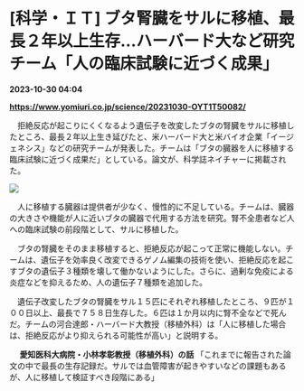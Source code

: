 # [科学・ＩＴ] ブタ腎臓をサルに移植、最長２年以上生存…ハーバード大など研究チーム「人の臨床試験に近づく成果」

**2023-10-30 04:04**

**https://www.yomiuri.co.jp/science/20231030-OYT1T50082/**

　拒絶反応が起こりにくくなるよう遺伝子を改変したブタの腎臓をサルに移植したところ、最長２年以上生き延びたと、米ハーバード大と米バイオ企業「イージェネシス」などの研究チームが発表した。チームは「ブタの臓器を人に移植する臨床試験に近づく成果だ」としている。論文が、科学誌ネイチャーに掲載された。

[![](https://www.yomiuri.co.jp/media/2023/10/20231030-OYT1I50058-1.jpg)](https://www.yomiuri.co.jp/pluralphoto/20231030-OYT1I50058/)

　人に移植する臓器は提供者が少なく、慢性的に不足している。チームは、臓器の大きさや機能が人に近いブタの臓器で代用する方法を研究。腎不全患者など人への臨床試験の前段階として、サルに移植した。

　ブタの腎臓をそのまま移植すると、拒絶反応が起こって正常に機能しない。チームは、遺伝子を効率良く改変できるゲノム編集の技術を使い、拒絶反応を起こすブタの遺伝子３種類を壊して働かないようにした。さらに、過剰な免疫による炎症などを抑えるため、人の遺伝子７種類を追加した。

　遺伝子改変したブタの腎臓をサル１５匹にそれぞれ移植したところ、９匹が１００日以上、最長で７５８日生存した。６匹は１か月以内に腎不全などで死んだ。チームの河合達郎・ハーバード大教授（移植外科）は「人に移植した場合は、拒絶反応がより抑えられる可能性が高い」と説明する。

　 **愛知医科大病院・小林孝彰教授（移植外科）の話** 「これまでに報告された論文の中で最長の生存記録だ。サルでは血管障害が起きやすいなどの課題もあるが、人に移植して検証すべき段階にある」